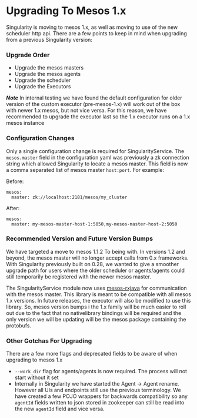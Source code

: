 Upgrading To Mesos 1.x
======================

Singularity is moving to mesos 1.x, as well as moving to use of the new scheduler http api. There are a few points to keep in mind when upgrading from a previous Singularity version:

### Upgrade Order

- Upgrade the mesos masters
- Upgrade the mesos agents
- Upgrade the scheduler
- Upgrade the Executors

***Note*** In internal testing we have found the default configuration for older version of the custom executor (pre-mesos-1.x) will work out of the box with newer 1.x mesos, but not vice versa. For this reason, we have recommended to upgrade the executor last so the 1.x executor runs on a 1.x mesos instance

### Configuration Changes

Only a single configuration change is required for SingularityService. The `mesos.master` field in the configuration yaml was previously a zk connection string which allowed Singularity to locate a mesos master. This field is now a comma separated list of mesos master `host:port`. For example:

Before:
```
mesos:
  master: zk://localhost:2181/mesos/my_cluster
```

After:
```
mesos:
  master: my-mesos-master-host-1:5050,my-mesos-master-host-2:5050
```

### Recommended Version and Future Version Bumps

We have targeted a move to mesos 1.1.2 To being with. In versions 1.2 and beyond, the mesos master will no longer accept calls from 0.x frameworks. With Singularity previously built on 0.28, we wanted to give a smoother upgrade path for users where the older scheduler or agents/agents could still temporarily be registered with the newer mesos master.

The SingularityService module now uses [mesos-rxjava](https://github.com/mesosphere/mesos-rxjava) for communication with the mesos master. This library is meant to be compatible with all mesos 1.x versions. In future releases, the executor will also be modified to use this library. So, mesos version bumps i the 1.x family will be much easier to roll out due to the fact that no nativelibrary bindings will be required and the only version we will be updating will be the mesos package containing the protobufs.

### Other Gotchas For Upgrading

There are a few more flags and deprecated fields to be aware of when upgrading to mesos 1.x

- `--work_dir` flag for agents/agents is now required. The process will not start without it set
- Internally in Singularity we have started the Agent -> Agent rename. However all UIs and endpoints still use the previous terminology. We have created a few POJO wrappers for backwards compatibility so any `agentId` fields written to json stored in zookeeper can still be read into the new `agentId` field and vice versa.
